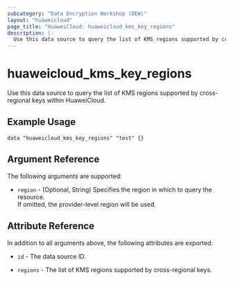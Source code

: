```yaml
---
subcategory: "Data Encryption Workshop (DEW)"
layout: "huaweicloud"
page_title: "HuaweiCloud: huaweicloud_kms_key_regions"
description: |-
  Use this data source to query the list of KMS regions supported by cross-regional keys within HuaweiCloud.
---
```


# huaweicloud_kms_key_regions

Use this data source to query the list of KMS regions supported by cross-regional keys within HuaweiCloud.

## Example Usage

```hcl
data "huaweicloud_kms_key_regions" "test" {}
```

## Argument Reference

The following arguments are supported:

* `region` - (Optional, String) Specifies the region in which to query the resource.  
  If omitted, the provider-level region will be used.

## Attribute Reference

In addition to all arguments above, the following attributes are exported:

* `id` - The data source ID.

* `regions` - The list of KMS regions supported by cross-regional keys.

